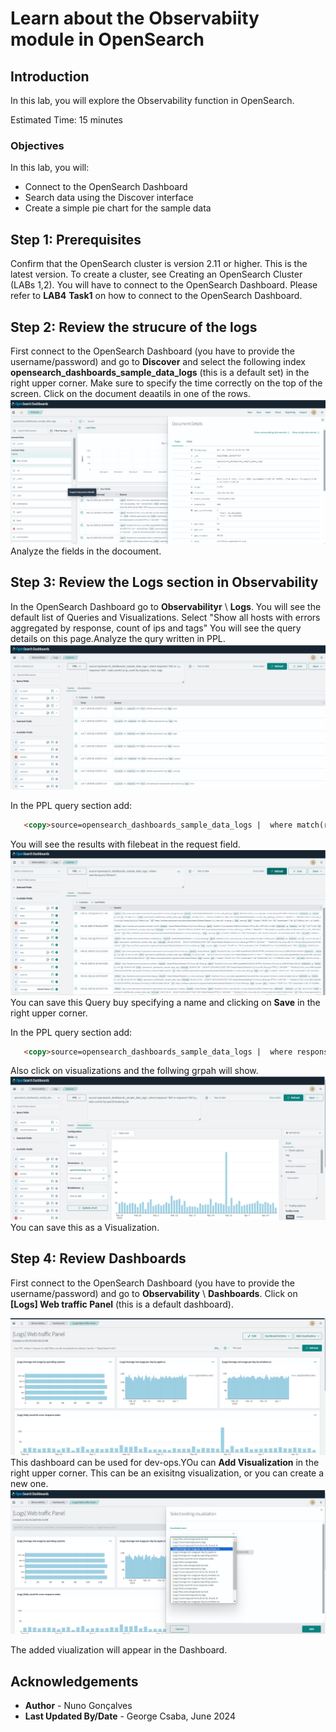 # Learn about the Observabiity module in OpenSearch 

## Introduction

In this lab, you will explore the Observability function in OpenSearch.

Estimated Time: 15 minutes

### Objectives

In this lab, you will:
- Connect to the OpenSearch Dashboard
- Search data using the Discover interface
- Create a simple pie chart for the sample data

## Step 1: Prerequisites
Confirm that the OpenSearch cluster is version 2.11 or higher.  This is the latest version. To create a cluster, see Creating an OpenSearch Cluster (LABs 1,2). You will have to connect to the OpenSearch Dashboard.
Please refer to **LAB4** **Task1** on how to connect to the OpenSearch Dashboard.

## Step 2: Review the strucure of the logs
First connect to the OpenSearch Dashboard (you have to provide the username/password) and go to **Discover** and select the following index **opensearch_dashboards_sample_data_logs** (this is a default set) in the right upper corner. Make sure to specify the time correctly on the top of the screen. Click on the document deaatils in one of the rows.  
   ![OpenSearch Dashboards - Document Details](../images/image-observability1.png)
Analyze the fields in the docoument.


## Step 3: Review the Logs section in Observability 
In the OpenSearch Dashboard  go to **Observabilityr** \ **Logs**. You will see the default list of Queries and Visualizations. Select 
"Show all hosts with errors aggregated by response, count of ips and tags"
 You will see the query details on this page.Analyze the qury written in PPL.  
   ![OpenSearch Dashboards - Document Details](../images/image-observability2.png)

In the PPL query section add:
```html
   <copy>source=opensearch_dashboards_sample_data_logs |  where match(request,'filebeat')</copy>
   ```
 You will see the results with filebeat in the request field.  
   ![OpenSearch Dashboards - Document Details](../images/image-observability3.png)
You can save this Query buy specifying a name and clicking on **Save** in the right upper corner.

In the PPL query section add:
```html
   <copy>source=opensearch_dashboards_sample_data_logs |  where response='503' or response='404' |  stats count() by span(timestamp,1d)</copy>
   ```
Also click on visualizations and the follwing grpah will show.
 ![OpenSearch Dashboards - Document Details](../images/image-observability4.png)
You can save this as a Visualization.

## Step 4: Review Dashboards
First connect to the OpenSearch Dashboard (you have to provide the username/password) and go to **Observability** \ **Dashboards**. Click on **[Logs] Web traffic Panel** (this is a default dashboard). 

   ![OpenSearch Dashboards - Document Details](../images/image-observability5.png)
This dashboard can be used for dev-ops.YOu can **Add Visualization** in the right upper corner. This can be an exisitng visualization, or you can create a new one.
   ![OpenSearch Dashboards - Document Details](../images/image-observability6.png)

The added viualization will appear in the Dashboard.

## Acknowledgements

* **Author** - Nuno Gonçalves
* **Last Updated By/Date** - George Csaba, June 2024